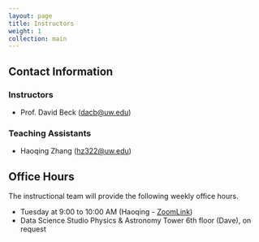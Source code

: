 ```yaml
---
layout: page
title: Instructors
weight: 1
collection: main
---
```


## Contact Information

### Instructors

- Prof. David Beck (dacb@uw.edu)

### Teaching Assistants

- Haoqing Zhang (hz322@uw.edu)


## Office Hours

The instructional team will provide the following weekly office hours.

* Tuesday at 9:00 to 10:00 AM (Haoqing - [ZoomLink](https://washington.zoom.us/j/95897488038))
* Data Science Studio Physics & Astronomy Tower 6th floor (Dave), on request

